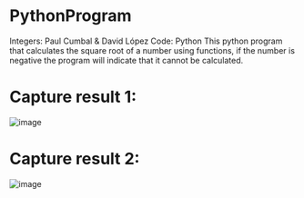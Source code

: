 # PythonProgram
Integers: Paul Cumbal & David López
Code: Python
This python program that calculates the square root of a number using functions, if the number is negative the program will indicate that it cannot be calculated.
# Capture result 1:
![image](https://github.com/paulcc18/PythonProgram/assets/170490551/858dec61-f77e-4e14-bdbf-b5a904968913)
# Capture result 2:
![image](https://github.com/paulcc18/PythonProgram/assets/170490551/04c98c9d-44c9-42f8-8fec-e4c8dcb3fbdc)

